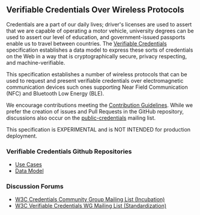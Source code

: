 ## Verifiable Credentials Over Wireless Protocols

Credentials are a part of our daily lives; driver's licenses are used to assert
that we are capable of operating a motor vehicle, university degrees can be used
to assert our level of education, and government-issued passports enable us to
travel between countries. The
[Verifiable Credentials](https://www.w3.org/TR/vc-data-model-2.0/) specification
establishes a data model to express these sorts of credentials on the Web in a
way that is cryptographically secure, privacy respecting, and
machine-verifiable.

This specification establishes a number of wireless protocols that can be used
to request and present verifiable credentials over electromagnetic communication
devices such ones supporting Near Field Communication (NFC) and
Bluetooth Low Energy (BLE).

We encourage contributions meeting the [Contribution
Guidelines](CONTRIBUTING.md). While we prefer the creation of issues
and Pull Requests in the GitHub repository, discussions also occur
on the
[public-credentials](http://lists.w3.org/Archives/Public/public-credentials/)
mailing list.

This specification is EXPERIMENTAL and is NOT INTENDED for production
deployment.

### Verifiable Credentials Github Repositories
* [Use Cases](https://github.com/w3c/vc-use-cases)
* [Data Model](https://github.com/w3c/vc-data-model-2.0)

### Discussion Forums
* [W3C Credentials Community Group Mailing List (Incubation)](https://lists.w3.org/Archives/Public/public-credentials/)
* [W3C Verifiable Credentials WG Mailing List (Standardization)](https://lists.w3.org/Archives/Public/public-vc-wg/)

